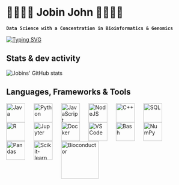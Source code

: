 # 👨‍💻🧬🔬 Jobin John 👨‍💻🧬🔬

**`Data Science with a Concentration in Bioinformatics & Genomics`**

[![Typing SVG](https://readme-typing-svg.herokuapp.com?font=Fira+Code&pause=1000&color=00CFFF&width=435&lines=Bioinformatics+%7C+NASA+Research;Astroinformatics+%7C+Genomics;Data+Science+%7C+Astronaut+Health)](https://git.io/typing-svg)


## Stats & dev activity

![Jobins' GitHub stats](https://github-readme-stats.vercel.app/api?username=JobinJohn24&show_icons=true&theme=tokyonight)

## Languages, Frameworks & Tools

<img align="left" alt="Java" width="50px" style="padding-right:20px;" src="https://cdn.jsdelivr.net/gh/devicons/devicon/icons/java/java-original.svg"/>
<img align="left" alt="Python" width="50px" style="padding-right:20px;" src="https://cdn.jsdelivr.net/gh/devicons/devicon/icons/python/python-original.svg" />
<img align="left" alt="JavaScript" width="50px" style="padding-right:20px;" src="https://cdn.jsdelivr.net/gh/devicons/devicon/icons/javascript/javascript-plain.svg" />
<img align="left" alt="NodeJS" width="50px" style="padding-right:20px;" src="https://cdn.jsdelivr.net/gh/devicons/devicon/icons/nodejs/nodejs-original.svg" />
<img align="left" alt="C++" width="50px" style="padding-right:20px;" src="https://cdn.jsdelivr.net/gh/devicons/devicon/icons/cplusplus/cplusplus-line.svg" />
<img align="left" alt="SQL" width="50px" style="padding-right:20px;" src="https://cdn.jsdelivr.net/gh/devicons/devicon/icons/mysql/mysql-original.svg" />
<img align="left" alt="R" width="50px" style="padding-right:20px;" src="https://cdn.jsdelivr.net/gh/devicons/devicon/icons/r/r-original.svg" />
<img align="left" alt="Jupyter" width="50px" style="padding-right:20px;" src="https://cdn.jsdelivr.net/gh/devicons/devicon/icons/jupyter/jupyter-original.svg" />
<img align="left" alt="Docker" width="50px" style="padding-right:20px;" src="https://cdn.jsdelivr.net/gh/devicons/devicon/icons/docker/docker-original.svg" />
<img align="left" alt="VS Code" width="50px" style="padding-right:20px;" src="https://cdn.jsdelivr.net/gh/devicons/devicon/icons/vscode/vscode-original.svg" />
<img align="left" alt="Bash" width="50px" style="padding-right:20px;" src="https://cdn.jsdelivr.net/gh/devicons/devicon/icons/bash/bash-original.svg" />
<img align="left" alt="NumPy" width="50px" style="padding-right:20px;" src="https://cdn.jsdelivr.net/gh/devicons/devicon/icons/numpy/numpy-original.svg" />
<img align="left" alt="Pandas" width="50px" style="padding-right:20px;" src="https://cdn.jsdelivr.net/gh/devicons/devicon/icons/pandas/pandas-original.svg" />
<img align="left" alt="Scikit-learn" width="50px" style="padding-right:20px;" src="https://cdn.jsdelivr.net/gh/devicons/devicon/icons/scikitlearn/scikitlearn-original.svg" />
<img align="left" alt="Bioconductor" width="100px" style="padding-right:50px;" src="https://bioconductor.org/images/logo_bioconductor.gif" />
<br clear="left"/>
<br />


